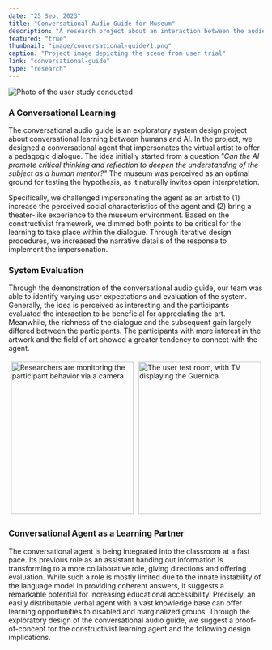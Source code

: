 ```yaml
---
date: "25 Sep, 2023"
title: "Conversational Audio Guide for Museum"
description: "A research project about an interaction between the audience and the artwork"
featured: "true"
thumbnail: "image/conversational-guide/1.png"
caption: "Project image depicting the scene from user trial"
link: "conversational-guide"
type: "research"
---
```


![Photo of the user study conducted](/image/conversational-guide/1.png)

### A Conversational Learning

The conversational audio guide is an exploratory system design project about conversational learning between humans and AI.
In the project, we designed a conversational agent that impersonates the virtual artist to offer a pedagogic dialogue.
The idea initially started from a question *"Can the AI promote critical thinking and reflection to deepen the understanding of the subject as a human mentor?"* 
The museum was perceived as an optimal ground for testing the hypothesis, as it naturally invites open interpretation.

Specifically, we challenged impersonating the agent as an artist to (1) increase the perceived social characteristics of the agent and (2) bring a theater-like experience to the museum environment. Based on the constructivist framework, we dimmed both points to be critical for the learning to take place within the dialogue. Through iterative design procedures, we increased the narrative details of the response to implement the impersonation.

### System Evaluation

Through the demonstration of the conversational audio guide, our team was able to identify varying user expectations and evaluation of the system. Generally, the idea is perceived as interesting and the participants evaluated the interaction to be beneficial for appreciating the art. Meanwhile, the richness of the dialogue and the subsequent gain largely differed between the participants. The participants with more interest in the artwork and the field of art showed a greater tendency to connect with the agent.

<div style="display: flex;">
    <div style="flex: 1; padding: 5px;">
        <img src="/image/conversational-guide/2.png" alt="Researchers are monitoring the participant behavior via a camera" style="width: 100%; object-fit: cover; height: 300px;">
    </div>
    <div style="flex: 1; padding: 5px;">
        <img src="/image/conversational-guide/3.png" alt="The user test room, with TV displaying the Guernica" style="width: 100%;
        object-fit: cover; height: 300px;">
    </div>
</div>

### Conversational Agent as a Learning Partner

The conversational agent is being integrated into the classroom at a fast pace. Its previous role as an assistant handing out information is transforming to a more collaborative role, giving directions and offering evaluation. While such a role is mostly limited due to the innate instability of the language model in providing coherent answers, it suggests a remarkable potential for increasing educational accessibility. Precisely, an easily distributable verbal agent with a vast knowledge base can offer learning opportunities to disabled and marginalized groups. Through the exploratory design of the conversational audio guide, we suggest a proof-of-concept for the constructivist learning agent and the following design implications.
